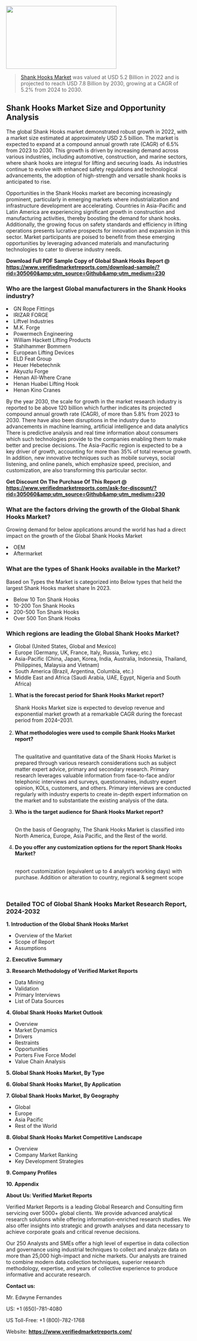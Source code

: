<img src="https://ffe5etoiles.com/wp-content/uploads/2024/12/MST1-300x171.png" alt="" width="300" height="171" class="alignnone size-medium wp-image-20088" /><blockquote><p><p><a href="https://www.verifiedmarketreports.com/download-sample/?rid=305060&utm_source=Github&utm_medium=230" target="_blank">Shank Hooks Market</a> was valued at USD 5.2 Billion in 2022 and is projected to reach USD 7.8 Billion by 2030, growing at a CAGR of 5.2% from 2024 to 2030.</p></blockquote><p><h2>Shank Hooks Market Size and Opportunity Analysis</h2><p>The global Shank Hooks market demonstrated robust growth in 2022, with a market size estimated at approximately USD 2.5 billion. The market is expected to expand at a compound annual growth rate (CAGR) of 6.5% from 2023 to 2030. This growth is driven by increasing demand across various industries, including automotive, construction, and marine sectors, where shank hooks are integral for lifting and securing loads. As industries continue to evolve with enhanced safety regulations and technological advancements, the adoption of high-strength and versatile shank hooks is anticipated to rise.</p><p>Opportunities in the Shank Hooks market are becoming increasingly prominent, particularly in emerging markets where industrialization and infrastructure development are accelerating. Countries in Asia-Pacific and Latin America are experiencing significant growth in construction and manufacturing activities, thereby boosting the demand for shank hooks. Additionally, the growing focus on safety standards and efficiency in lifting operations presents lucrative prospects for innovation and expansion in this sector. Market participants are poised to benefit from these emerging opportunities by leveraging advanced materials and manufacturing technologies to cater to diverse industry needs.</p></p><p class=""><strong>Download Full PDF Sample Copy of Global Shank Hooks Report @ <a href="https://www.verifiedmarketreports.com/download-sample/?rid=305060&amp;utm_source=Github&amp;utm_medium=230" target="_blank">https://www.verifiedmarketreports.com/download-sample/?rid=305060&amp;utm_source=Github&amp;utm_medium=230</a></strong></p><h3 id="" class="">Who are the largest Global manufacturers in the Shank Hooks industry?</h3><p><li>GN Rope Fittings</li><li> IRIZAR FORGE</li><li> Liftvel Industries</li><li> M.K. Forge</li><li> Powermech Engineering</li><li> William Hackett Lifting Products</li><li> Stahlhammer Bommern</li><li> European Lifting Devices</li><li> ELD Feat Group</li><li> Heuer Hebetechnik</li><li> Akyuzlu Forge</li><li> Henan All-Where Crane</li><li> Henan Huabei Lifting Hook</li><li> Henan Kino Cranes</li></p><div class=""><div class="" dir="" data-message-author-role="" data-message-id="" data-message-model-slug=""><div class=""><div class=""><div class=""><div class="" dir="" data-message-author-role="" data-message-id="" data-message-model-slug=""><div class=""><div class=""><p>By the year 2030, the scale for growth in the market research industry is reported to be above 120 billion which further indicates its projected compound annual growth rate (CAGR), of more than 5.8% from 2023 to 2030. There have also been disruptions in the industry due to advancements in machine learning, artificial intelligence and data analytics There is predictive analysis and real time information about consumers which such technologies provide to the companies enabling them to make better and precise decisions. The Asia-Pacific region is expected to be a key driver of growth, accounting for more than 35% of total revenue growth. In addition, new innovative techniques such as mobile surveys, social listening, and online panels, which emphasize speed, precision, and customization, are also transforming this particular sector.</p><p><strong>Get Discount On The Purchase Of This Report @&nbsp; <a href="https://www.verifiedmarketreports.com/ask-for-discount/?rid=305060&amp;utm_source=Github&amp;utm_medium=230" target="_blank">https://www.verifiedmarketreports.com/ask-for-discount/?rid=305060&amp;utm_source=Github&amp;utm_medium=230</a></strong></p></div></div></div></div></div></div></div></div><h3 id="" class="">What are the factors driving the growth of the Global Shank Hooks Market?</h3><p id="" class="">Growing demand for below applications around the world has had a direct impact on the growth of the Global Shank Hooks Market</p><p id="" class=""><li>OEM</li><li> Aftermarket</li></p><h3 id="" class="">What are the types of Shank Hooks available in the Market?</h3><p id="" class="">Based on Types the Market is categorized into Below types that held the largest Shank Hooks market share In 2023.</p><p id="" class=""><li>Below 10 Ton Shank Hooks</li><li> 10-200 Ton Shank Hooks</li><li> 200-500 Ton Shank Hooks</li><li> Over 500 Ton Shank Hooks</li></p><h3 id="" class="">Which regions are leading the Global Shank Hooks Market?</h3><ul><li>Global (United States, Global and Mexico)</li><li>Europe (Germany, UK, France, Italy, Russia, Turkey, etc.)</li><li>Asia-Pacific (China, Japan, Korea, India, Australia, Indonesia, Thailand, Philippines, Malaysia and Vietnam)</li><li>South America (Brazil, Argentina, Columbia, etc.)</li><li>Middle East and Africa (Saudi Arabia, UAE, Egypt, Nigeria and South Africa)</li></ul><p><ol><li><strong>What is the forecast period for Shank Hooks Market report?<br /></strong><br /><span data-sheets-root="1" data-sheets-value="{&quot;1&quot;:2,&quot;2&quot;:&quot;XXXX size is expected to develop revenue and exponential market growth at a remarkable CAGR during the forecast period from 2024&ndash;2030.&quot;}" data-sheets-userformat="{&quot;2&quot;:12674,&quot;4&quot;:{&quot;1&quot;:2,&quot;2&quot;:16776960},&quot;10&quot;:2,&quot;11&quot;:0,&quot;15&quot;:&quot;Arial&quot;,&quot;16&quot;:12}">Shank Hooks Market size is expected to develop revenue and exponential market growth at a remarkable CAGR during the forecast period from 2024&ndash;2031.</span><br /><br /></li><li><strong>What methodologies were used to compile Shank Hooks Market report?<br /><br /></strong><p>The qualitative and quantitative data of the&nbsp;Shank Hooks Market is prepared through various research considerations such as subject matter expert advice, primary and secondary research. Primary research leverages valuable information from face-to-face and/or telephonic interviews and surveys, questionnaires, industry expert opinion, KOLs, customers, and others. Primary interviews are conducted regularly with industry experts to create in-depth expert information on the market and to substantiate the existing analysis of the data.&nbsp;</p></li><li><strong>Who is the target audience for Shank Hooks Market report?<br /><br /></strong><p>On the basis of Geography, The&nbsp;Shank Hooks Market is classified into North America, Europe, Asia Pacific, and the Rest of the world.</p></li><li><strong>Do you offer any customization options for the report Shank Hooks Market?<br /><br /></strong><p>report customization (equivalent up to 4 analyst&rsquo;s working days) with purchase. Addition or alteration to country, regional &amp; segment scope</p><p>&nbsp;</p></li></ol></p><h3 id="" class="">Detailed TOC of Global Shank Hooks Market Research Report, 2024-2032</h3><p id="" class=""><strong>1. Introduction of the Global Shank Hooks Market</strong></p><ul><li>Overview of the Market</li><li>Scope of Report</li><li>Assumptions</li></ul><p id="" class=""><strong>2. Executive Summary</strong></p><p id="" class=""><strong>3. Research Methodology of&nbsp;Verified Market Reports</strong></p><ul><li>Data Mining</li><li>Validation</li><li>Primary Interviews</li><li>List of Data Sources</li></ul><p id="" class=""><strong>4. Global Shank Hooks Market Outlook</strong></p><ul><li>Overview</li><li>Market Dynamics</li><li>Drivers</li><li>Restraints</li><li>Opportunities</li><li>Porters Five Force Model</li><li>Value Chain Analysis</li></ul><p id="" class=""><strong>5. Global Shank Hooks Market, By&nbsp;Type</strong></p><p id="" class=""><strong>6. Global Shank Hooks Market, By Application</strong></p><p id="" class=""><strong>7. Global Shank Hooks Market, By Geography</strong></p><ul><li>Global</li><li>Europe</li><li>Asia Pacific</li><li>Rest of the World</li></ul><p id="" class=""><strong>8. Global Shank Hooks Market Competitive Landscape</strong></p><ul><li>Overview</li><li>Company Market Ranking</li><li>Key Development Strategies</li></ul><p id="" class=""><strong>9. Company Profiles</strong></p><p id="" class=""><strong>10. Appendix</strong></p><p id="" class=""><strong>About Us: Verified Market Reports</strong></p><p id="" class="">Verified Market Reports is a leading Global Research and Consulting firm servicing over 5000+ global clients. We provide advanced analytical research solutions while offering information-enriched research studies. We also offer insights into strategic and growth analyses and data necessary to achieve corporate goals and critical revenue decisions.</p><p id="" class="">Our 250 Analysts and SMEs offer a high level of expertise in data collection and governance using industrial techniques to collect and analyze data on more than 25,000 high-impact and niche markets. Our analysts are trained to combine modern data collection techniques, superior research methodology, expertise, and years of collective experience to produce informative and accurate research.</p><p id="" class=""><strong>Contact us:</strong></p><p id="" class="">Mr. Edwyne Fernandes</p><p id="" class="">US: +1 (650)-781-4080</p><p id="" class="">US Toll-Free: +1 (800)-782-1768</p><p id="" class="">Website: <a target="" data-test-app-aware-link=""><strong>https://www.verifiedmarketreports.com/</strong></a></p>
